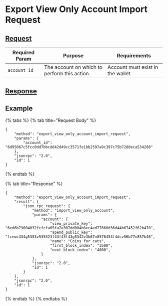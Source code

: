 # Export View Only Account Import Request

## [Request](../../../full-service/src/json_rpc/v2/api/request.rs#L40)

| Required Param | Purpose                                      | Requirements                      |
| -------------- | -------------------------------------------- | --------------------------------- |
| `account_id`   | The account on which to perform this action. | Account must exist in the wallet. |

## [Response](../../../full-service/src/json_rpc/v2/api/response.rs#L41)

## Example

{% tabs %}
{% tab title="Request Body" %}
```
{
    "method": "export_view_only_account_import_request",
    "params": {
        "account_id": "6d95067c5fcc0dd7bbcdd42d49cc3571fe1bb2597a9c397c75b7280eca534208"
    },
    "jsonrpc": "2.0",
    "id": 1
}
```
{% endtab %}

{% tab title="Response" %}
```
{
    "method": "export_view_only_account_import_request",
    "result": {
        "json_rpc_request": {
            "method": "import_view_only_account",
            "params": {
                "account": {
                    "view_private_key": "6ed6b79004032fcfcfa65fa7a307dd004b8ec4ed77660d36d44b67452f62b470",
                    "spend_public_key": "fcewc434g5353v535323f43f43f43g5342v3b67n8576453f4dcv56b77n857b46",
                    "name": "Coins for cats",
                    "first_block_index": "3500",
                    "next_block_index": "4000",
                }
            },
            "jsonrpc": "2.0",
            "id": 1
        }
    },
    "jsonrpc": "2.0",
    "id": 1
}
```
{% endtab %}
{% endtabs %}

